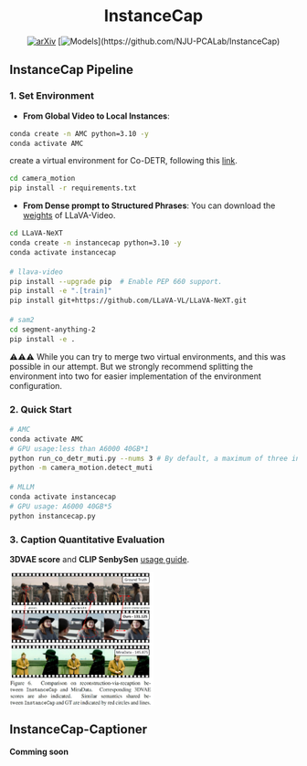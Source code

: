 <div align="center">

# InstanceCap

[![arXiv](https://img.shields.io/badge/arXiv-Paper-b31b1b.svg)](https://github.com/NJU-PCALab/InstanceCap) [![Models](https://img.shields.io/badge/🤗HF-Models(comming_soon)-yellow)](https://github.com/NJU-PCALab/InstanceCap)

</div>

## InstanceCap Pipeline
### 1. Set Environment
- **From Global Video to Local Instances**: 
```bash
conda create -n AMC python=3.10 -y
conda activate AMC
```
create a virtual environment for Co-DETR, following this [link](https://mmdetection.readthedocs.io/zh-cn/latest/get_started.html#id2).
```bash
cd camera_motion
pip install -r requirements.txt
```

- **From Dense prompt to Structured Phrases**:
You can download the [weights](https://huggingface.co/lmms-lab/LLaVA-Video-72B-Qwen2) of LLaVA-Video.
```bash
cd LLaVA-NeXT
conda create -n instancecap python=3.10 -y
conda activate instancecap

# llava-video
pip install --upgrade pip  # Enable PEP 660 support.
pip install -e ".[train]"
pip install git+https://github.com/LLaVA-VL/LLaVA-NeXT.git

# sam2
cd segment-anything-2
pip install -e .
```

⚠️⚠️⚠️ While you can try to merge two virtual environments, and this was possible in our attempt. But we strongly recommend splitting the environment into two for easier implementation of the environment configuration.

### 2. Quick Start
```bash
# AMC
conda activate AMC
# GPU usage:less than A6000 40GB*1
python run_co_detr_muti.py --nums 3 # By default, a maximum of three instances are detected.
python -m camera_motion.detect_muti

# MLLM
conda activate instancecap
# GPU usage: A6000 40GB*5
python instancecap.py
```

### 3. Caption Quantitative Evaluation

**3DVAE score**  and **CLIP SenbySen** [usage guide](.\eval).

<img src="..\assets\visual.png"  width="50%" align="center"/>

## InstanceCap-Captioner
**Comming soon**
